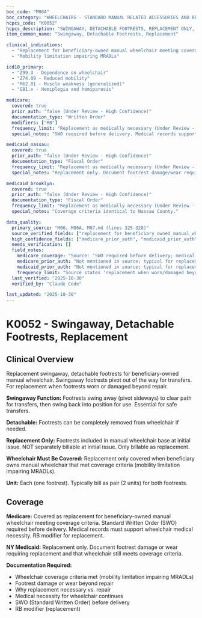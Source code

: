 ```yaml
---
boc_code: "M06A"
boc_category: "WHEELCHAIRS - STANDARD MANUAL RELATED ACCESSORIES AND REPAIRS"
hcpcs_code: "K0052"
hcpcs_description: "SWINGAWAY, DETACHABLE FOOTRESTS, REPLACEMENT ONLY, EACH"
item_common_name: "Swingaway, Detachable Footrests, Replacement"

clinical_indications:
  - "Replacement for beneficiary-owned manual wheelchair meeting coverage criteria"
  - "Mobility limitation impairing MRADLs"

icd10_primary:
  - "Z99.3 - Dependence on wheelchair"
  - "Z74.09 - Reduced mobility"
  - "M62.81 - Muscle weakness (generalized)"
  - "G81.x - Hemiplegia and hemiparesis"

medicare:
  covered: true
  prior_auth: "false (Under Review - High Confidence)"
  documentation_type: "Written Order"
  modifiers: ["RB"]
  frequency_limit: "Replacement as medically necessary (Under Review - High Confidence)"
  special_notes: "SWO required before delivery. Medical records supporting wheelchair medical necessity. NOT separately billable at initial issue. Use RB modifier. Replacement when worn/damaged beyond repair."

medicaid_nassau:
  covered: true
  prior_auth: "false (Under Review - High Confidence)"
  documentation_type: "Fiscal Order"
  frequency_limit: "Replacement as medically necessary (Under Review - High Confidence)"
  special_notes: "Replacement only. Document footrest damage/wear requiring replacement."

medicaid_brooklyn:
  covered: true
  prior_auth: "false (Under Review - High Confidence)"
  documentation_type: "Fiscal Order"
  frequency_limit: "Replacement as medically necessary (Under Review - High Confidence)"
  special_notes: "Coverage criteria identical to Nassau County."

data_quality:
  primary_source: "M06, M06A, M07.md (lines 325-328)"
  source_verified_fields: ["replacement_for_beneficiary_owned_manual_wheelchair", "mobility_limitation_impairing_mradls", "swo_required_before_delivery", "not_separately_billable_at_initial_issue", "rb_modifier", "replacement_when_worn_damaged"]
  high_confidence_fields: ["medicare_prior_auth", "medicaid_prior_auth", "frequency_limit"]
  needs_verification: []
  field_notes:
    medicare_coverage: "Source: 'SWO required before delivery; medical records supporting wheelchair medical necessity; NOT separately billable at initial issue; use RB modifier; replacement when worn/damaged beyond repair.' Explicitly states replacement-only status for swingaway, detachable footrests."
    medicare_prior_auth: "Not mentioned in source; typical for replacement footrests to not require PA. Inferred from absence in source and standard replacement parts pattern."
    medicaid_prior_auth: "Not mentioned in source; typical for replacement footrests to not require PA. Inferred from standard replacement parts pattern."
    frequency_limit: "Source states 'replacement when worn/damaged beyond repair' - inferred standard DME replacement pattern as medically necessary when original footrests no longer functional."
  last_verified: "2025-10-30"
  verified_by: "Claude Code"

last_updated: "2025-10-30"
---
```


# K0052 - Swingaway, Detachable Footrests, Replacement

## Clinical Overview

Replacement swingaway, detachable footrests for beneficiary-owned manual wheelchair. Swingaway footrests pivot out of the way for transfers. For replacement when footrests worn or damaged beyond repair.

**Swingaway Function:** Footrests swing away (pivot sideways) to clear path for transfers, then swing back into position for use. Essential for safe transfers.

**Detachable:** Footrests can be completely removed from wheelchair if needed.

**Replacement Only:** Footrests included in manual wheelchair base at initial issue. NOT separately billable at initial issue. Only billable as replacement.

**Wheelchair Must Be Covered:** Replacement only covered when beneficiary owns manual wheelchair that met coverage criteria (mobility limitation impairing MRADLs).

**Unit:** Each (one footrest). Typically bill as pair (2 units) for both footrests.

## Coverage

**Medicare:** Covered as replacement for beneficiary-owned manual wheelchair meeting coverage criteria. Standard Written Order (SWO) required before delivery. Medical records must support wheelchair medical necessity. RB modifier for replacement.

**NY Medicaid:** Replacement only. Document footrest damage or wear requiring replacement and that wheelchair still meets coverage criteria.

**Documentation Required:**
- Wheelchair coverage criteria met (mobility limitation impairing MRADLs)
- Footrest damage or wear beyond repair
- Why replacement necessary vs. repair
- Medical necessity for wheelchair continues
- SWO (Standard Written Order) before delivery
- RB modifier (replacement)
